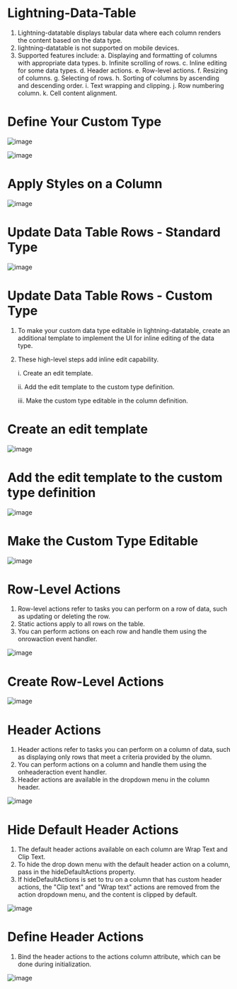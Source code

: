 # Lightning-Data-Table
1. Lightning-datatable displays tabular data where each column renders the content based on the data type.
2. lightning-datatable is not supported on mobile devices.
3. Supported features include:
   a. Displaying and formatting of columns with appropriate data types.
   b. Infinite scrolling of rows.
   c. Inline editing for some data types.
   d. Header actions.
   e. Row-level actions.
   f. Resizing of columns.
   g. Selecting of rows.
   h. Sorting of columns by ascending and descending order.
   i. Text wrapping and clipping.
   j. Row numbering column.
   k. Cell content alignment.

# Define Your Custom Type

![image](https://github.com/user-attachments/assets/68041bc7-2790-44ac-9f40-5d681bef332b)

![image](https://github.com/user-attachments/assets/0e4fbe0f-fa19-48ed-b30a-0648b7d3bb2d)

# Apply Styles on a Column

![image](https://github.com/user-attachments/assets/400fbe9f-86b9-4b52-9cbd-ba3143a2f6b6)

# Update Data Table Rows - Standard Type

![image](https://github.com/user-attachments/assets/682b5112-dcde-4b54-9900-16403090c8c9)


# Update Data Table Rows - Custom Type
1. To make your custom data type editable in lightning-datatable, create an additional template to implement the UI for inline editing of the data type.
2. These high-level steps add inline edit capability.
   
   i. Create an edit template.
   
   ii. Add the edit template to the custom type definition.
   
   iii. Make the custom type editable in the column definition.


# Create an edit template

![image](https://github.com/user-attachments/assets/85468e83-298b-4e7b-80e6-607e8b892180)

# Add the edit template to the custom type definition

![image](https://github.com/user-attachments/assets/c784d30e-f303-4346-a19e-f3a55753b065)

# Make the Custom Type Editable

![image](https://github.com/user-attachments/assets/c2185ca5-c174-4f54-a33d-e4f98c806a79)

# Row-Level Actions
1. Row-level actions refer to tasks you can perform on a row of data, such as updating or deleting the row.
2. Static actions apply to all rows on the table.
3. You can perform actions on each row and handle them using the onrowaction event handler.

![image](https://github.com/user-attachments/assets/e47c17bc-d126-4c62-a7f7-061b189b2f47)

# Create Row-Level Actions

![image](https://github.com/user-attachments/assets/e05b4ee6-1d00-432a-a555-289aae8b4ffd)

# Header Actions
1. Header actions refer to tasks you can perform on a column of data, such as displaying only rows that meet a criteria provided by the olumn.
2. You can perform actions on a column and handle them using the onheaderaction event handler.
3. Header actions are available in the dropdown menu in the column header.

![image](https://github.com/user-attachments/assets/4f5355b0-d7e3-4307-b690-f74e118b33f4)

# Hide Default Header Actions
1. The default header actions available on each column are Wrap Text and Clip Text.
2. To hide the drop down menu with the default header action on a column, pass in the hideDefaultActions property.
3. If hideDefaultActions is set to tru on a column that has custom header actions, the "Clip text" and "Wrap text" actions are removed from the action dropdown menu, and the content is clipped by default.

![image](https://github.com/user-attachments/assets/cc305fa8-35fd-45c8-84e1-18d1b094a97c)

# Define Header Actions
1. Bind the header actions to the actions column attribute, which can be done during initialization.

![image](https://github.com/user-attachments/assets/21d59ecc-6472-4b6a-93d7-1a92cfc3cf09)

